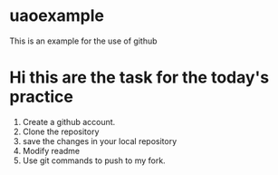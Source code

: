 # uaoexample
This is an example for the use of github

# Hi this are the task for the today's practice

1. Create a github account.
2. Clone the repository
4. save the changes in your local repository
5. Modify readme
8. Use git commands to push to my fork.

